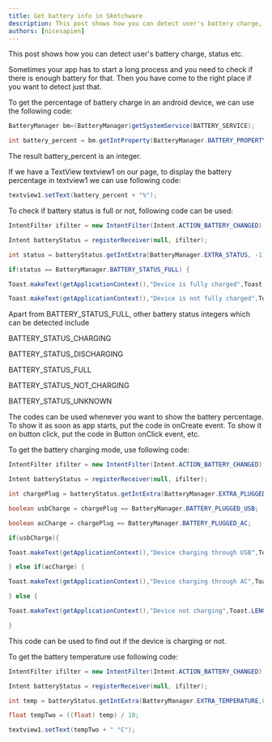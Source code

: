 ```yaml
---
title: Get battery info in Sketchware
description: This post shows how you can detect user's battery charge, status etc.
authors: [nicesapien]
---
```


This post shows how you can detect user's battery charge, status etc.
<!--truncate-->
Sometimes your app has to start a long process and you need to check if there is enough battery for that. Then you have come to the right place if you want to detect just that.

To get the percentage of battery charge in an android device, we can use the following code:
```java
BatteryManager bm=(BatteryManager)getSystemService(BATTERY_SERVICE);

int battery_percent = bm.getIntProperty(BatteryManager.BATTERY_PROPERTY_CAPACITY);
```
The result battery_percent is an integer.



If we have a TextView textview1 on our page, to display the battery percentage in textview1 we can use following code:
```java
textview1.setText(battery_percent + "%");
```


To check if battery status is full or not, following code can be used:
```java
IntentFilter ifilter = new IntentFilter(Intent.ACTION_BATTERY_CHANGED);

Intent batteryStatus = registerReceiver(null, ifilter);

int status = batteryStatus.getIntExtra(BatteryManager.EXTRA_STATUS, -1);

if(status == BatteryManager.BATTERY_STATUS_FULL) {

Toast.makeText(getApplicationContext(),"Device is fully charged",Toast.LENGTH_LONG).show(); } else {

Toast.makeText(getApplicationContext(),"Device is not fully charged",Toast.LENGTH_LONG).show(); }
```
Apart from BATTERY_STATUS_FULL, other battery status integers which can be detected include

BATTERY_STATUS_CHARGING

BATTERY_STATUS_DISCHARGING

BATTERY_STATUS_FULL

BATTERY_STATUS_NOT_CHARGING

BATTERY_STATUS_UNKNOWN

The codes can be used whenever you want to show the battery percentage. To show it as soon as app starts, put the code in onCreate event. To show it on button click, put the code in Button onClick event, etc.

To get the battery charging mode, use following code:
```java
IntentFilter ifilter = new IntentFilter(Intent.ACTION_BATTERY_CHANGED);

Intent batteryStatus = registerReceiver(null, ifilter);

int chargePlug = batteryStatus.getIntExtra(BatteryManager.EXTRA_PLUGGED,-1);

boolean usbCharge = chargePlug == BatteryManager.BATTERY_PLUGGED_USB;

boolean acCharge = chargePlug == BatteryManager.BATTERY_PLUGGED_AC;

if(usbCharge){

Toast.makeText(getApplicationContext(),"Device charging through USB",Toast.LENGTH_LONG).show();

} else if(acCharge) {

Toast.makeText(getApplicationContext(),"Device charging through AC",Toast.LENGTH_LONG).show();

} else {

Toast.makeText(getApplicationContext(),"Device not charging",Toast.LENGTH_LONG).show();

}
```
This code can be used to find out if the device is charging or not.



To get the battery temperature use following code:
```java
IntentFilter ifilter = new IntentFilter(Intent.ACTION_BATTERY_CHANGED);

Intent batteryStatus = registerReceiver(null, ifilter);

int temp = batteryStatus.getIntExtra(BatteryManager.EXTRA_TEMPERATURE,0);

float tempTwo = ((float) temp) / 10;

textview1.setText(tempTwo + " °C");
```